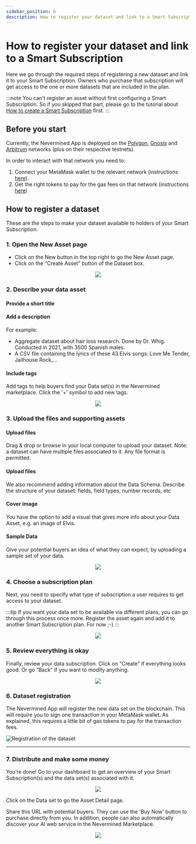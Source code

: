 ```yaml
---
sidebar_position: 6
description: How to register your dataset and link to a Smart Subscription
---
```


# How to register your dataset and link to a Smart Subscription

Here we go through the required steps of registering a new dataset and link it to your Smart Subscription. Owners who purchase that subscription will get access to the one or more datasets that are included in the plan. 

:::note
You can't register an asset without first configuring a Smart Subscription. So if you skipped that part, please go to the tutorial about [How to create a Smart Subscription](04-create-subscription.md) first.
:::

## Before you start

Currently, the Nevermined App is deployed on the [Polygon](https://matic.nevermined.app/), [Gnosis](https://gnosis.nevermined.app/) and [Arbitrum](https://nevermined.app/) networks (plus on their respective testnets). 

In order to interact with that network you need to:

1. Connect your MetaMask wallet to the relevant network (instructions [here](02-metamask-networks.md)).
2. Get the right tokens to pay for the gas fees on that network (instructions [here](02-metamask-tokens.md))


## How to register a dataset

These are the steps to make your dataset available to holders of your Smart Subscription.

### 1. Open the New Asset page

- Click on the New button in the top right to go the New Asset page.
- Click on the “Create Asset” button of the Dataset box.

<p align="center"><img src="/images/tutorials/04_01_New_Subscription.png" /></p>

### 2. Describe your data asset

#### Provide a short title

#### Add a description
For example: 
- Aggregate dataset about hair loss research. Done by Dr. Whig. Conducted in 2021, with 3500 Spanish males. 
- A CSV file containing the lyrics of these 43 Elvis songs: Love Me Tender, Jailhouse Rock,...

#### Include tags
Add tags to help buyers find your Data set(s) in the Nevermined marketplace. 
Click the '+' symbol to add new tags. 

<p align="center"><img src="/images/tutorials/06-01-Dataset-Description.png" /></p>

### 3. Upload the files and supporting assets

#### Upload files
Drag & drop or browse in your local computer to upload your dataset. 
Note: a dataset can have multiple files associated to it. 
Any file format is permitted. 

#### Upload files
We also recommend adding information about the Data Schema. 
Describe the structure of your dataset: fields, field types, number records, etc

#### Cover image
You have the option to add a visual that gives more info about your Data Asset, e.g. an image of Elvis. 

#### Sample Data
Give your potential buyers an idea of what they can expect, by uploading a sample set of your data.

<p align="center"><img src="/images/tutorials/06-02-Dataset-Upload.png" /></p>



### 4. Choose a subscription plan 

Next, you need to specify what type of subscription a user requires to get access to your dataset. 

:::tip
If you want your data set to be available via different plans, you can go through this process once more. 
Register the asset again and add it to another Smart Subscription plan. For now ;-)
:::

<p align="center"><img src="/images/tutorials/05-04-Webservice-Plan.png" /></p>

### 5. Review everything is okay

Finally, review your data subscription. 
Click on “Create” if everything looks good. Or go “Back” if you want to modify anything.

<p align="center"><img src="/images/tutorials/06-03-Dataset-Review.png" /></p>

### 6. Dataset registration

The Nevermined App will register the new data set on the blockchain. This will require you to sign one transaction in your MetaMask wallet. As explained, this requires a little bit of gas tokens to pay for the transaction fees. 

![Registration of the dataset](/images/tutorials/22_Publisher_dataset_05.png)

---

### 7. Distribute and make some money

You’re done! 
Go to your dashboard to get an overview of your Smart Subscription(s) and the data set(s) associated with it.

<p align="center"><img src="/images/tutorials/06-04-Dataset-Dashboard.png" /></p>

Click on the Data set to go the Asset Detail page. 

Share this URL with potential buyers. They can use the 'Buy Now' button to purchase directly from you. 
In addition, people can also automatically discover your AI web service in the Nevermined Marketplace.  

<p align="center"><img src="/images/tutorials/06-05-Dataset-Asset.png" /></p>

